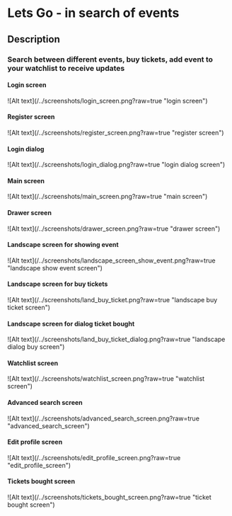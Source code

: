 # Lets Go - in search of events

<h2>Description</h2>
<h3>
	Search between different events, buy tickets, add event to your watchlist to receive updates
</h3>

<h4>
	Login screen
</h4>
	![Alt text](/../screenshots/login_screen.png?raw=true "login screen")
<h4>
	Register screen
</h4>
	![Alt text](/../screenshots/register_screen.png?raw=true "register screen")
<h4>
	Login dialog
</h4>
	![Alt text](/../screenshots/login_dialog.png?raw=true "login dialog screen")
<h4>
	Main screen
</h4>
	![Alt text](/../screenshots/main_screen.png?raw=true "main screen")
<h4>
	Drawer screen
</h4>
	![Alt text](/../screenshots/drawer_screen.png?raw=true "drawer screen")
<h4>
	Landscape screen for showing event
</h4>
	![Alt text](/../screenshots/landscape_screen_show_event.png?raw=true "landscape show event screen")
<h4>
	Landscape screen for buy tickets
</h4>
	![Alt text](/../screenshots/land_buy_ticket.png?raw=true "landscape buy ticket screen")
<h4>
	Landscape screen for dialog ticket bought
</h4>
	![Alt text](/../screenshots/land_buy_ticket_dialog.png?raw=true "landscape dialog buy screen")
<h4>
	Watchlist screen
</h4>
	![Alt text](/../screenshots/watchlist_screen.png?raw=true "watchlist screen")
<h4>
	Advanced search screen
</h4>
	![Alt text](/../screenshots/advanced_search_screen.png?raw=true "advanced_search_screen")
<h4>
	Edit profile screen
</h4>
	![Alt text](/../screenshots/edit_profile_screen.png?raw=true "edit_profile_screen")
<h4>
	Tickets bought screen
</h4>
	![Alt text](/../screenshots/tickets_bought_screen.png?raw=true "ticket bought screen")